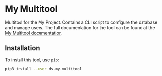 # My Multitool

Multitool for the My Project. Contains a CLI script to configure the database and manage users. The full documentation for the tool can be found at the [My Multitool documentation](https://my-multitool.docs.my.engineerdaryl.tech).

## Installation

To install this tool, use `pip`:

```bash
pip3 install --user ds-my-multitool
```